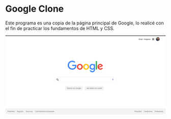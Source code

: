 # Google Clone

Este programa es una copia de la página principal de Google, lo realicé con el fin de practicar los fundamentos de HTML y CSS.

![Captura.png](Captura.png)
